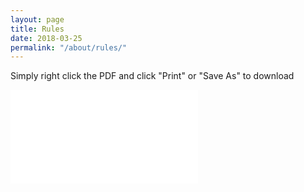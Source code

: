 ```yaml
---
layout: page
title: Rules
date: 2018-03-25
permalink: "/about/rules/"
---
```


Simply right click the PDF and click "Print" or "Save As" to download

<div class="text-center mb-4">

<embed class="pdf-form" src="/assets/docs/Water-Polo-Game-Basics.pdf"/>

</div>
